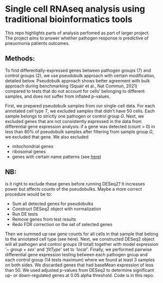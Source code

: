 # Single cell RNAseq analysis using traditional bioinformatics tools
This repo highlights parts of analysis perfomed as part of larger project. The project aims to answer whether pathogen response is predictive of pneuomonia patients outcomes.

## Methods:

To find differentially-expressed genes between pathogen groups (7) and control groups (2), we use pseudobulk approach with certain modification, detailed below. Pseudobulk approach shows better agreement with bulk approach during benchmarking (Squair et al., Nat Commun, 2021) compared to tests that do not account for cells’ belonging to different samples, and does not suffer from inflated p-values.

First, we prepared pseudobulk samples from our single-cell data. For each annotated cell type *T*, we excluded samples that didn’t have 50 cells. Each sample belongs to strictly one pathogen or control group *G*. Next, we excluded genes that are not consistently expressed in the data from differential gene expression analysis: if a gene was detected (count > 0) in less than 80% of pseudobulk samples after filtering from sample group *G*, we excluded that gene. We also excluded

- mitochondrial genes
- ribosomal genes
- genes with certain name patterns (see [here](https://www.biostars.org/p/9553891/))

## NB:

is it right to exclude these genes before running DESeq2? It increases power but affects counts of the pseudobulks. Maybe a more correct procedure would be to:

- Sum all detected genes for pseudobulks
- Construct DESeq2 object with normalization
- Run DE tests
- Remove genes from test results
- Redo FDR correction on the set of selected genes


Then we summed up raw gene counts for all cells in that sample that belong to the annotated cell type  (see here). Next, we constructed DESeq2 object will all pathogen and control groups (9 total) together with model expression *'~ group + sex'* and *'fitType'* set to *'local'*. Finally, we performed pairwise differential gene expression testing between each pathogen group and each control group (14 tests maximum) where we found at least 3 samples on both sides. We discarded genes that had baseMean expression of less than 50. We used adjusted p-values from DESeq2 to determine significant up- or down-regulated genes at 0.05 alpha threshold. Code is in this repo.
